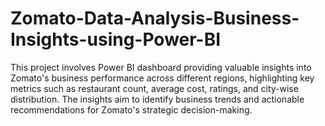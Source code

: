 # Zomato-Data-Analysis-Business-Insights-using-Power-BI
This project involves Power BI dashboard providing valuable insights into Zomato's business performance across different regions, highlighting key metrics such as restaurant count, average cost, ratings, and city-wise distribution. The insights aim to identify business trends and actionable recommendations for Zomato's strategic decision-making.
